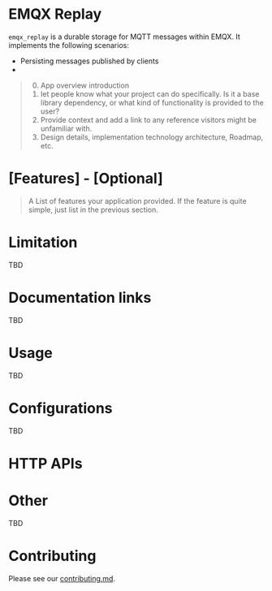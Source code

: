 # EMQX Replay

`emqx_replay` is a durable storage for MQTT messages within EMQX.
It implements the following scenarios:
- Persisting messages published by clients
-

> 0. App overview introduction
> 1. let people know what your project can do specifically. Is it a base
> library dependency, or what kind of functionality is provided to the user?
> 2. Provide context and add a link to any reference visitors might be
> unfamiliar with.
> 3. Design details, implementation technology architecture, Roadmap, etc.

# [Features] - [Optional]
> A List of features your application provided. If the feature is quite simple, just
> list in the previous section.

# Limitation
TBD

# Documentation links
TBD

# Usage
TBD

# Configurations
TBD

# HTTP APIs

# Other
TBD

# Contributing
Please see our [contributing.md](../../CONTRIBUTING.md).
